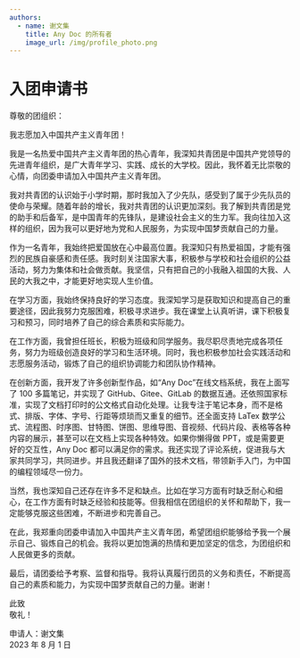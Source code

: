 ```yaml
---
authors:
  - name: 谢文集
    title: Any Doc 的所有者
    image_url: /img/profile_photo.png
---
```


# 入团申请书

尊敬的团组织：

我志愿加入中国共产主义青年团！

我是一名热爱中国共产主义青年团的热心青年，我深知共青团是中国共产党领导的先进青年组织，是广大青年学习、实践、成长的大学校。因此，我怀着无比崇敬的心情，向团委申请加入中国共产主义青年团。

我对共青团的认识始于小学时期，那时我加入了少先队，感受到了属于少先队员的使命与荣耀。随着年龄的增长，我对共青团的认识更加深刻。我了解到共青团是党的助手和后备军，是中国青年的先锋队，是建设社会主义的生力军。我向往加入这样的组织，因为我可以更好地为党和人民服务，为实现中国梦贡献自己的力量。

作为一名青年，我始终把爱国放在心中最高位置。我深知只有热爱祖国，才能有强烈的民族自豪感和责任感。我时刻关注国家大事，积极参与学校和社会组织的公益活动，努力为集体和社会做贡献。我坚信，只有把自己的小我融入祖国的大我、人民的大我之中，才能更好地实现人生价值。

在学习方面，我始终保持良好的学习态度。我深知学习是获取知识和提高自己的重要途径，因此我努力克服困难，积极寻求进步。我在课堂上认真听讲，课下积极复习和预习，同时培养了自己的综合素质和实际能力。

在工作方面，我曾担任班长，积极为班级和同学服务。我尽职尽责地完成各项任务，努力为班级创造良好的学习和生活环境。同时，我也积极参加社会实践活动和志愿服务活动，锻炼了自己的组织协调能力和团队协作精神。

在创新方面，我开发了许多创新型作品，如“Any Doc”在线文档系统，我在上面写了 100 多篇笔记，并实现了 GitHub、Gitee、GitLab 的数据互通。还依照国家标准，实现了文档打印时的公文格式自动化处理。让我专注于笔记本身，而不是格式、排版、字体、字号、行距等烦琐而又重复的细节。还全面支持 LaTex 数学公式、流程图、时序图、甘特图、饼图、思维导图、音视频、代码片段、表格等各种内容的展示，甚至可以在文档上实现各种特效。如果你懒得做 PPT，或是需要更好的交互性，Any Doc 都可以满足你的需求。我还实现了评论系统，促进我与大家共同学习，共同进步。并且我还翻译了国外的技术文档，带领新手入门，为中国的编程领域尽一份力。

当然，我也深知自己还存在许多不足和缺点。比如在学习方面有时缺乏耐心和细心，在工作方面有时缺乏经验和技能等。但我相信在团组织的关怀和帮助下，我一定能够克服这些困难，不断进步和完善自己。

在此，我郑重向团委申请加入中国共产主义青年团，希望团组织能够给予我一个展示自己、锻炼自己的机会。我将以更加饱满的热情和更加坚定的信念，为团组织和人民做更多的贡献。

最后，请团委给予考察、监督和指导。我将认真履行团员的义务和责任，不断提高自己的素质和能力，为实现中国梦贡献自己的力量。谢谢！

此致  
敬礼！

<div style={{textAlign: 'end'}}>

申请人：谢文集  
2023 年 8 月 1 日

</div>

